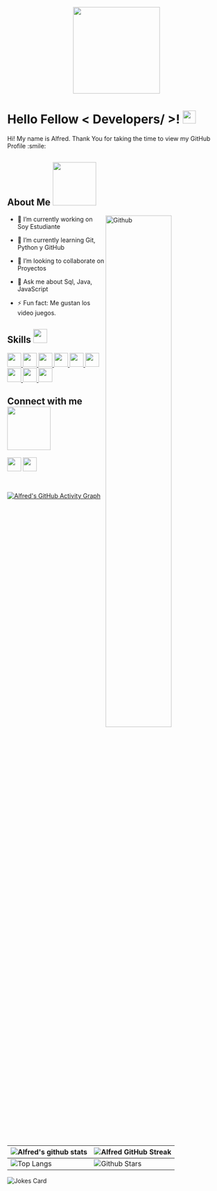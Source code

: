 <p align="center">
    <img width="200" src="https://avatars.githubusercontent.com/u/56953358?s=400&u=0e97d591dd244dcf588a39b7350403694acf5677&v=4"></a></p>
</p>

<h1> Hello Fellow < Developers/ >! <img src = "https://raw.githubusercontent.com/MartinHeinz/MartinHeinz/master/wave.gif" width = 30px> </h1>
<p align='center'>
</p>




<div size='20px'> Hi! My name is Alfred. Thank You for taking the time to view my GitHub Profile :smile: 
</div>

<h2> About Me <img src = "https://media0.giphy.com/media/KDDpcKigbfFpnejZs6/giphy.gif?cid=ecf05e47oy6f4zjs8g1qoiystc56cu7r9tb8a1fe76e05oty&rid=giphy.gif" width = 100px></h2>

<img width="55%" align="right" alt="Github" src="https://raw.githubusercontent.com/onimur/.github/master/.resources/git-header.svg" />

- 🔭 I’m currently working on  Soy Estudiante
  
- 🌱 I’m currently learning Git, Python y GitHub
  
- 👯 I’m looking to collaborate on Proyectos
  
- 💬 Ask me about Sql, Java, JavaScript
  
- ⚡ Fun fact: Me gustan los video juegos.

<h2> Skills <img src = "https://media2.giphy.com/media/QssGEmpkyEOhBCb7e1/giphy.gif?cid=ecf05e47a0n3gi1bfqntqmob8g9aid1oyj2wr3ds3mg700bl&rid=giphy.gif" width = 32px> </h2>
<a href = 'https://github.com/AlfredDev'> <img width ='32px' src ='https://cdn-icons-png.flaticon.com/512/226/226777.png'> </a>
<a href = 'https://github.com/AlfredDev'> <img width ='32px' src ='https://miro.medium.com/max/500/1*AbiX4LwtSNozoyfypcKvEg.png'> </a>
<a href = 'https://github.com/AlfredDev'> <img width ='32px' src ='https://raw.githubusercontent.com/rahulbanerjee26/githubAboutMeGenerator/main/icons/javascript.svg'> </a>
<a href = 'https://github.com/AlfredDev'> <img width ='32px' src ='https://raw.githubusercontent.com/rahulbanerjee26/githubAboutMeGenerator/main/icons/reactjs.svg'> </a>
 <a href = 'https://github.com/AlfredDev'> <img width ='32px' src ='https://cdn-icons.flaticon.com/png/512/4248/premium/4248443.png?token=exp=1650664362~hmac=983cdd9dd01cb98955de1e489d9f2163'> </a>
    <a href = 'https://github.com/AlfredDev'> <img width ='32px' src ='https://raw.githubusercontent.com/rahulbanerjee26/githubAboutMeGenerator/main/icons/css.svg'> </a>
<a href = 'https://github.com/AlfredDev'> <img width ='32px' src ='https://raw.githubusercontent.com/rahulbanerjee26/githubAboutMeGenerator/main/icons/html.svg'> </a>
<a href = 'https://github.com/AlfredDev'> <img width ='32px' src ='https://raw.githubusercontent.com/rahulbanerjee26/githubAboutMeGenerator/main/icons/python.svg'> </a>
<a href = 'https://github.com/AlfredDev'>  <img width ='32px' src ='https://raw.githubusercontent.com/rahulbanerjee26/githubAboutMeGenerator/main/icons/android.svg'> </a>



<h2> Connect with me <img src='https://raw.githubusercontent.com/ShahriarShafin/ShahriarShafin/main/Assets/handshake.gif' width="100px"> </h2>
<a href = 'https://www.instagram.com/el_fr3ddo/'>  <img width = '32px' align= 'center' src="https://cdn-icons-png.flaticon.com/512/174/174855.png"/></a> 
<a href = 'https://github.com/AlfredDev'>  <img width = '32px' align= 'center' src="https://raw.githubusercontent.com/rahulbanerjee26/githubAboutMeGenerator/main/icons/github.svg"/></a>
  
<br>
<br>
  <br>
  
[![Alfred's GitHub Activity Graph](https://activity-graph.herokuapp.com/graph?username=AlfredDev&theme=tokyonight)](https://git.io/praveenscience)

| ![Alfred's github stats](https://github-readme-stats.vercel.app/api?username=AlfredDev&show_icons=true&theme=tokyonight) | ![Alfred GitHub Streak](https://github-readme-streak-stats.herokuapp.com/?user=AlfredDev&theme=tokyonight) |
| --- | --- |
| ![Top Langs](https://github-readme-stats.vercel.app/api/top-langs/?username=AlfredDev&theme=tokyonight) | ![Github Stars](https://github-readme-stats.vercel.app/api?username=AlfredDev&show_icons=true&locale=en&count_private=true&hide_rank=true&custom_title=My%20GitHub%20Stats&disable_animations=true&theme=tokyonight) |

![Jokes Card](https://readme-jokes.vercel.app/api?theme=tokyonight)


<br>


